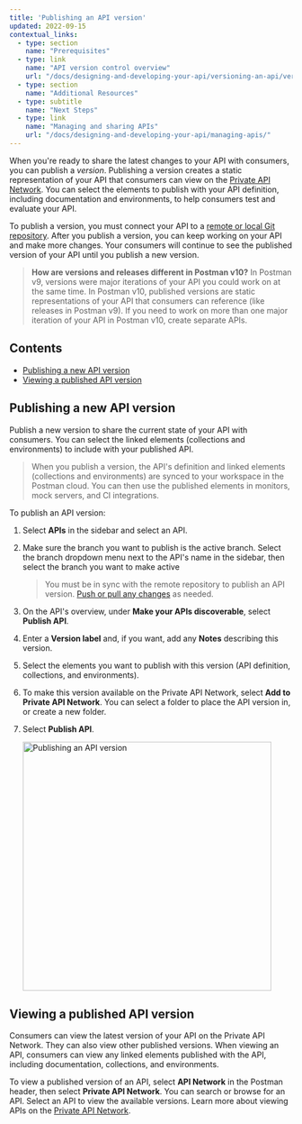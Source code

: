 ```yaml
---
title: 'Publishing an API version'
updated: 2022-09-15
contextual_links:
  - type: section
    name: "Prerequisites"
  - type: link
    name: "API version control overview"
    url: "/docs/designing-and-developing-your-api/versioning-an-api/versioning-an-api-overview/"
  - type: section
    name: "Additional Resources"
  - type: subtitle
    name: "Next Steps"
  - type: link
    name: "Managing and sharing APIs"
    url: "/docs/designing-and-developing-your-api/managing-apis/"
---
```


When you're ready to share the latest changes to your API with consumers, you can publish a _version_. Publishing a version creates a static representation of your API that consumers can view on the [Private API Network](/docs/collaborating-in-postman/adding-private-network/). You can select the elements to publish with your API definition, including documentation and environments, to help consumers test and evaluate your API.

To publish a version, you must connect your API to a [remote or local Git repository](/docs/designing-and-developing-your-api/versioning-an-api/versioning-an-api-overview/). After you publish a version, you can keep working on your API and make more changes. Your consumers will continue to see the published version of your API until you publish a new version.

> **How are versions and releases different in Postman v10?** In Postman v9, versions were major iterations of your API you could work on at the same time. In Postman v10, published versions are static representations of your API that consumers can reference (like releases in Postman v9). If you need to work on more than one major iteration of your API in Postman v10, create separate APIs.

## Contents

* [Publishing a new API version](#publishing-a-new-api-version)
* [Viewing a published API version](#viewing-a-published-api-version)

## Publishing a new API version

Publish a new version to share the current state of your API with consumers. You can select the linked elements (collections and environments) to include with your published API.

> When you publish a version, the API's definition and linked elements (collections and environments) are synced to your workspace in the Postman cloud. You can then use the published elements in monitors, mock servers, and CI integrations.

To publish an API version:

1. Select **APIs** in the sidebar and select an API.
1. Make sure the branch you want to publish is the active branch. Select the branch dropdown menu next to the API's name in the sidebar, then select the branch you want to make active

    > You must be in sync with the remote repository to publish an API version. [Push or pull any changes](/docs/designing-and-developing-your-api/versioning-an-api/managing-git-changes/#pushing-and-pulling-changes) as needed.

1. On the API's overview, under **Make your APIs discoverable**, select **Publish API**.
1. Enter a **Version label** and, if you want, add any **Notes** describing this version.
1. Select the elements you want to publish with this version (API definition, collections, and environments).
1. To make this version available on the Private API Network, select **Add to Private API Network**. You can select a folder to place the API version in, or create a new folder.
1. Select **Publish API**.

    <img alt="Publishing an API version" src="https://assets.postman.com/postman-docs/v10/api-builder-publish-v10.jpg" width="442px" />

## Viewing a published API version

Consumers can view the latest version of your API on the Private API Network. They can also view other published versions. When viewing an API, consumers can view any linked elements published with the API, including documentation, collections, and environments.

To view a published version of an API, select **API Network** in the Postman header, then select **Private API Network**. You can search or browse for an API. Select an API to view the available versions. Learn more about viewing APIs on the [Private API Network](/docs/collaborating-in-postman/adding-private-network/).
